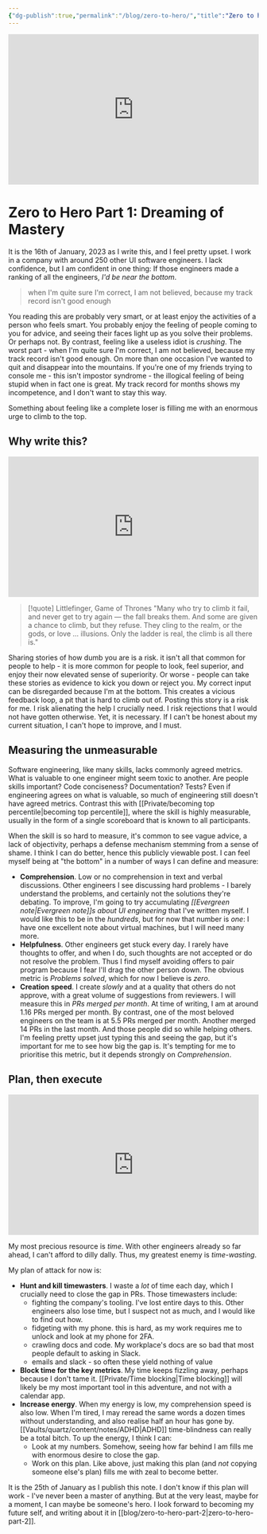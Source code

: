 ```yaml
---
{"dg-publish":true,"permalink":"/blog/zero-to-hero/","title":"Zero to hero: Part 1"}
---
```



<div style="width:100%;height:0;padding-bottom:60%;position:relative;"><iframe src="https://giphy.com/embed/smkHMM0SR2eCk" width="100%" height="100%" style="position:absolute" frameBorder="0" class="giphy-embed" allowFullScreen></iframe></div>




# Zero to Hero Part 1: Dreaming of Mastery

It is the 16th of January, 2023 as I write this, and I feel pretty upset. I work in a company with around 250 other UI software engineers. I lack confidence, but I am confident in one thing: If those engineers made a ranking of all the engineers, *I'd be near the bottom*.

> when I'm quite sure I'm correct, I am not believed, because my track record isn't good enough

You reading this are probably very smart, or at least enjoy the activities of a person who feels smart. You probably enjoy the feeling of people coming to you for advice, and seeing their faces light up as you solve their problems. Or perhaps not. By contrast, feeling like a useless idiot is *crushing*. The worst part - when I'm quite sure I'm correct, I am not believed,  because my track record isn't good enough. On more than one occasion I've wanted to quit and disappear into the mountains. If you're one of my friends trying to console me - this isn't impostor syndrome - the illogical feeling of being stupid when in fact one is great. My track record for months shows my incompetence, and I don't want to stay this way.

Something about feeling like a complete loser is filling me with an enormous urge to climb to the top.

## Why write this?

<div style="width:100%;height:0;padding-bottom:56%;position:relative;"><iframe src="https://giphy.com/embed/f6V2NuQkYPDNadshqb" width="100%" height="100%" style="position:absolute" frameBorder="0" class="giphy-embed" allowFullScreen></iframe></div>

> [!quote] Littlefinger, Game of Thrones
> "Many who try to climb it fail, and never get to try again — the fall breaks them. And some are given a chance to climb, but they refuse. They cling to the realm, or the gods, or love ... illusions. Only the ladder is real, the climb is all there is."

Sharing stories of how dumb you are is a risk. it isn't all that common for people to help - it is more common for people to look, feel superior, and enjoy their now elevated sense of superiority. Or worse - people can take these stories as evidence to kick you down or reject you. My correct input can be disregarded because I'm at the bottom. This creates a vicious feedback loop, a pit that is hard to climb out of. Posting this story is a risk for me. I risk alienating the help I crucially need. I risk rejections that I would not have gotten otherwise. Yet, it is necessary. If I can't be honest about my current situation, I can't hope to improve, and I must.

## Measuring the unmeasurable

Software engineering, like many skills, lacks commonly agreed metrics. What is valuable to one engineer might seem toxic to another. Are people skills important? Code conciseness? Documentation? Tests? Even if engineering agrees on what is valuable, so much of engineering still doesn't have agreed metrics. Contrast this with [[Private/becoming top percentile\|becoming top percentile]], where the skill is highly measurable, usually in the form of a single scoreboard that is known to all participants.

When the skill is so hard to measure, it's common to see vague advice, a lack of objectivity, perhaps a defense mechanism stemming from a sense of shame. I think I can do better, hence this publicly viewable post. I can feel myself being at "the bottom" in a number of ways I can define and measure:

- **Comprehension**. Low or no comprehension in text and verbal discussions. Other engineers I see discussing hard problems - I barely understand the problems, and certainly not the solutions they're debating. To improve, I'm going to try accumulating *[[Evergreen note\|Evergreen note]]s about UI engineering* that I've written myself. I would like this to be in the *hundreds*, but for now that number is *one*: I have one excellent note about virtual machines, but I will need many more.
- **Helpfulness**. Other engineers get stuck every day. I rarely have thoughts to offer, and when I do, such thoughts are not accepted or do not resolve the problem. Thus I find myself avoiding offers to pair program because I fear I'll drag the other person down. The obvious metric is *Problems solved*, which for now I believe is *zero*.
- **Creation speed**. I create *slowly* and at a quality that others do not approve, with a great volume of suggestions from reviewers. I will measure this in *PRs merged per month*. At time of writing, I am at around 1.16 PRs merged per month. By contrast, one of the most beloved engineers on the team is at 5.5 PRs merged per month. Another merged 14 PRs in the last month. And those people did so while helping others. I'm feeling pretty upset just typing this and seeing the gap, but it's important for me to see how big the gap is. It's tempting for me to prioritise this metric, but it depends strongly on *Comprehension*.

## Plan, then execute

<div style="width:100%;height:0;padding-bottom:56%;position:relative;"><iframe src="https://giphy.com/embed/ful6IbWkBsVhe" width="100%" height="100%" style="position:absolute" frameBorder="0" class="giphy-embed" allowFullScreen></iframe></div>

My most precious resource is *time*. With other engineers already so far ahead, I can't afford to dilly dally. Thus, my greatest enemy is *time-wasting*.

My plan of attack for now is:

- **Hunt and kill timewasters**. I waste a *lot* of time each day, which I crucially need to close the gap in PRs. Those timewasters include:
	- fighting the company's tooling. I've lost entire days to this. Other engineers also lose time, but I suspect not as much, and I would like to find out how.
	- fidgeting with my phone. this is hard, as my work requires me to unlock and look at my phone for 2FA.
	- crawling docs and code. My workplace's docs are so bad that most people default to asking in Slack.
	- emails and slack - so often these yield nothing of value
- **Block time for the key metrics**. My time keeps fizzling away, perhaps because I don't tame it. [[Private/Time blocking\|Time blocking]] will likely be my most important tool in this adventure, and not with a calendar app.
- **Increase energy**. When my energy is low, my comprehension speed is also low. When I'm tired, I may reread the same words a dozen times without understanding, and also realise half an hour has gone by. [[Vaults/quartz/content/notes/ADHD\|ADHD]] time-blindness can really be a total bitch. To up the energy, I think I can:
	- Look at my numbers. Somehow, seeing how far behind I am fills me with enormous desire to close the gap.
	- Work on this plan. Like above, just making this plan (and *not* copying someone else's plan) fills me with zeal to become better.

It is the 25th of January as I publish this note. I don't know if this plan will work - I've never been a master of anything. But at the very least, maybe for a moment, I can maybe be someone's hero. I look forward to becoming my future self, and writing about it in [[blog/zero-to-hero-part-2\|zero-to-hero-part-2]].

